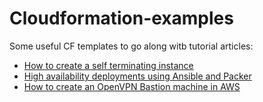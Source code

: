 # Cloudformation-examples

Some useful CF templates to go along witb tutorial articles:

* [How to create a self terminating instance](https://techpunch.co.uk/development/how-to-use-cloudformation-in-aws-to-create-a-self-terminating-instance)
* [High availability deployments using Ansible and Packer](https://techpunch.co.uk/development/high-availability-image-deployments-in-aws-using-ansible-and-packer)
* [How to create an OpenVPN Bastion machine in AWS](https://techpunch.co.uk/development/how-to-create-an-openvpn-bastion-machine-in-aws)

